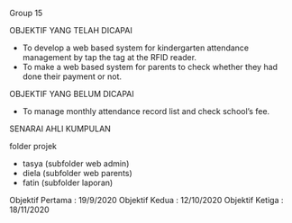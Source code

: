 Group 15

OBJEKTIF YANG TELAH DICAPAI
- To develop a web based system for kindergarten attendance management by tap the tag at the RFID reader.
- To make a web based system for parents to check whether they had done their payment or not.

OBJEKTIF YANG BELUM DICAPAI
- To manage monthly attendance record list and check school’s fee.

SENARAI AHLI KUMPULAN

folder projek
- tasya 
(subfolder web admin)
- diela 
(subfolder web parents)
- fatin 
(subfolder laporan)

Objektif Pertama : 19/9/2020
Objektif Kedua : 12/10/2020
Objektif Ketiga : 18/11/2020
